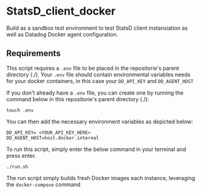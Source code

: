 # StatsD_client_docker

Build as a sandbox test environment to test StatsD client instansiation as well as Datadog Docker agent configuration.

## Requirements
This script requires a `.env` file to be placed in the repositorie's parent directory (./). Your `.env` file should contain environmental variables needs for your docker containers, in this case your `DD_API_KEY` and `DD_AGENT_HOST`

If you don't already have a `.env` file, you can create one by running the command below in this repositorie's parent directory (./):

`touch .env`

You can then add the necessary environment variables as depicted below:


 `DD_API_KEY= <YOUR_API_KEY_HERE>` \
 `DD_AGENT_HOST=host.docker.internal`

To run this script, simply enter the below command in your terminal and press enter.

`./run.sh`

The run script simply builds fresh Docker images each instance, leveraging the `docker-compose` command
